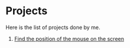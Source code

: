 # Projects
Here is the list of projects done by me.

1. [Find the position of the mouse on the screen](https://afridhussain.tech/projects/where-is-mouse/)
